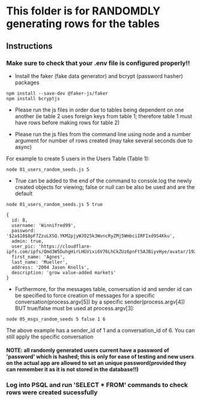 # This folder is for RANDOMDLY generating rows for the tables


## Instructions

### Make sure to check that your .env file is configured properly!!

- Install the faker (fake data generator) and bcrypt (password hasher) packages

```
npm install --save-dev @faker-js/faker
npm install bcryptjs
```

- Please run the js files in order due to tables being dependent on one another (ie table 2 uses foreign keys from table 1; therefore table 1 must have rows before making rows for table 2)

- Please run the js files from the command line using node and a number argument for number of rows created (may take several seconds due to async)

For example to create 5 users in the Users Table (Table 1):
```
node 01_users_random_seeds.js 5
```

- True can be added to the end of the command to console.log the newly created objects for viewing; false or null can be also be used and are the default
```
node 01_users_random_seeds.js 5 true

{
  id: 8,
  username: 'Winnifred99',
  password: '$2a$10$8pF7ZzuLXSQ.YKM2pjyWJO25k3WvncRyZMj5WmbciIRFIxd9S4Kku',
  admin: true,
  user_pic: 'https://cloudflare-ipfs.com/ipfs/Qmd3W5DuhgHirLHGVixi6V76LhCkZUz6pnFt5AJBiyvHye/avatar/192.jpg',
  first_name: 'Agnes',
  last_name: 'Mueller',
  address: '2004 Jasen Knolls',
  description: 'grow value-added markets'
}

```


- Furthermore, for the messages table, conversation id and sender id can be specified to force creation of messages for a specific conversation(process.argv[5]) by a specific sender(process.argv[4]) BUT true/false must be used at process.argv[3]:

```
node 05_msgs_random_seeds 5 false 1 6 

```

The above example has a sender_id of 1 and a conversation_id of 6. You can still apply the specific conversation 

#### NOTE: all randomly generated users current have a password of 'password' which is hashed; this is only for ease of testing and new users on the actual app are allowed to set an unique password(provided they can remember it as it is not stored in the database!!)


### Log into PSQL and run 'SELECT * FROM' commands to check rows were created sucessfully 
